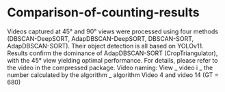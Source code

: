 # Comparison-of-counting-results
Videos captured at 45° and 90° views were processed using four methods (DBSCAN-DeepSORT, AdapDBSCAN-DeepSORT, DBSCAN-SORT, AdapDBSCAN-SORT). Their object detection is all based on YOLOv11. Results confirm the dominance of AdapDBSCAN-SORT (CropTriangulator), with the 45° view yielding optimal performance. For details, please refer to the video in the compressed package.
Video naming: View _ video i _ the number calculated by the algorithm _ algorithm
Video 4 and video 14 (GT = 680)
